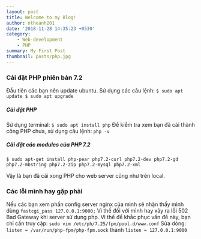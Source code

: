 ```yaml
---
layout: post
title: Welcome to my Blog!
author: ntheanh201
date: '2018-11-28 14:35:23 +0530'
category: 
    - Web-development
    - PHP
summary: My First Post
thumbnail: posts/php.jpg
---
```


### Cài đặt PHP phiên bản 7.2
Đầu tiên các bạn nên update ubuntu. Sử dụng các câu lệnh:
`
$ sudo apt update
$ sudo apt upgrade
`
##### Cài đặt PHP
Sử dụng terminal: `$ sudo apt install php`
Để kiểm tra xem bạn đã cài thành công PHP chưa, sử dụng câu lệnh: `php -v`
##### Cài đặt các modules của PHP 7.2
`$ sudo apt-get install php-pear php7.2-curl php7.2-dev php7.2-gd php7.2-mbstring php7.2-zip php7.2-mysql php7.2-xml `

Vậy là bạn đã cài xong PHP cho web server cũng như trên local.

### Các lỗi mình hay gặp phải
Nếu các bạn xem phần config server nginx của mình sẽ nhận thấy mình dùng `fastcgi_pass 127.0.0.1:9000;`
Vì thế đối với mình hay xảy ra lỗi 502 Bad Gateway khi server sử dụng php. Vì thế để khắc phục vấn đề này, bạn chỉ cần truy cập: `sudo vim /etc/ph/7.25/fpm/pool.d/www.conf`
Sửa dòng: `listen = /var/run/php-fpm/php-fpm.sock`
thành `listen = 127.0.0.1:9000`